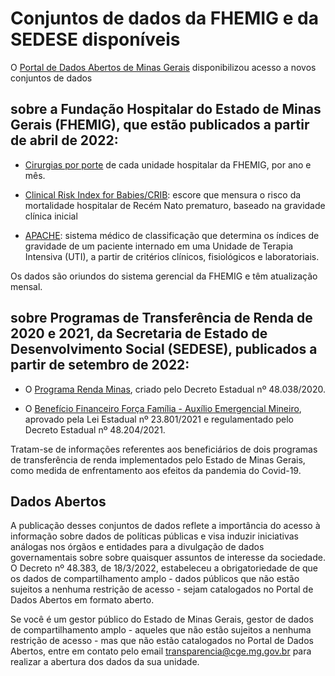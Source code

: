 # Conjuntos de dados da FHEMIG e da SEDESE disponíveis

O [Portal de Dados Abertos de Minas Gerais](http://dados.mg.gov.br/) disponibilizou acesso a novos conjuntos de dados

## sobre a Fundação Hospitalar do Estado de Minas Gerais (FHEMIG), que estão publicados a partir de abril de 2022: 

- [Cirurgias por porte](https://dados.mg.gov.br/dataset/cirurgias) de cada unidade hospitalar da FHEMIG, por ano e mês.

- [Clinical Risk Index for Babies/CRIB](https://dados.mg.gov.br/dataset/crib): escore que mensura o risco da mortalidade hospitalar de Recém Nato prematuro, baseado na gravidade clínica inicial

- [APACHE](https://dados.mg.gov.br/dataset/apache): sistema médico de classificação que determina os índices de gravidade de um paciente internado em uma Unidade de Terapia Intensiva (UTI), a partir de critérios clínicos, fisiológicos e laboratoriais.

Os dados são oriundos do sistema gerencial da FHEMIG e têm atualização mensal.

## sobre Programas de Transferência de Renda de 2020 e 2021, da Secretaria de Estado de Desenvolvimento Social (SEDESE), publicados a partir de setembro de 2022:

- O [Programa Renda Minas](https://dados.mg.gov.br/dataset/programas-transferencia-renda/resource/57ab61d1-ee2d-456e-b4f8-cae305364c8a), criado pelo Decreto Estadual nº 48.038/2020.   

- O [Benefício Financeiro Força Família - Auxílio Emergencial Mineiro](https://dados.mg.gov.br/dataset/programas-transferencia-renda/resource/3658685d-e9d1-432d-9a51-01521f830133), aprovado pela Lei Estadual nº 23.801/2021 e regulamentado pelo Decreto Estadual nº 48.204/2021.

Tratam-se de informações referentes aos beneficiários de dois programas de transferência de renda implementados pelo Estado de Minas Gerais, como medida de enfrentamento aos efeitos da pandemia do Covid-19. 

## Dados Abertos

A publicação desses conjuntos de dados reflete a importância do acesso à informação sobre dados de políticas públicas e visa induzir iniciativas análogas nos órgãos e entidades para a divulgação de dados governamentais sobre sobre quaisquer assuntos de interesse da sociedade. O Decreto nº 48.383, de 18/3/2022, estabeleceu a obrigatoriedade de que os dados de compartilhamento amplo - dados públicos que não estão sujeitos a nenhuma restrição de acesso - sejam catalogados no Portal de Dados Abertos em formato aberto.

Se você é um gestor público do Estado de Minas Gerais, gestor de dados de compartilhamento amplo - aqueles que não estão sujeitos a nenhuma restrição de acesso - mas que não estão catalogados no Portal de Dados Abertos, entre em contato pelo email transparencia@cge.mg.gov.br para realizar a abertura dos dados da sua unidade.
